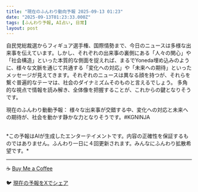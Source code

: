 ```yaml
---
title: "現在のふんわり動向予報 2025-09-13 01:23"
date: "2025-09-13T01:23:33.000Z"
tags: [ふんわり予報, AI占い, 日常]
layout: post
---
```


自民党総裁選からフィギュア選手権、国際情勢まで、今日のニュースは多様な出来事を伝えています。しかし、それぞれの出来事の裏側にある「人々の関心」や「社会構造」といった本質的な側面を捉えれば、まるでYoneda埋め込みのように、様々な文脈を通じて共通する「変化への対応」や「未来への期待」といったメッセージが見えてきます。それぞれのニュースは異なる顔を持つが、それらを繋ぐ普遍的なテーマは、社会のダイナミズムそのものと言えるでしょう。  多角的な視点で情報を読み解き、全体像を把握することが、これからの鍵となりそうです。


現在のふんわり動動予報：
様々な出来事が交錯する中、変化への対応と未来への期待が、社会を動かす静かな力となりそうです。#KGNINJA

<br>
*この予報はAIが生成したエンターテイメントです。内容の正確性を保証するものではありません。ふんわり一日に４回更新されます。みんなにふんわり拡散希望です。*

---
☕️ [Buy Me a Coffee](https://www.buymeacoffee.com/kgninja)

🐦 [現在の予報をXでシェア](https://twitter.com/intent/tweet?text=%E7%8F%BE%E5%9C%A8%E3%81%AE%E3%81%B5%E3%82%93%E3%82%8F%E3%82%8A%E4%BA%88%E5%A0%B1%3A%20%E3%80%8C%E8%87%AA%E6%B0%91%E5%85%9A%E7%B7%8F%E8%A3%81%E9%81%B8%E3%81%8B%E3%82%89%E3%83%95%E3%82%A3%E3%82%AE%E3%83%A5%E3%82%A2%E9%81%B8%E6%89%8B%E6%A8%A9%E3%80%81%E5%9B%BD%E9%9A%9B%E6%83%85%E5%8B%A2%E3%81%BE%E3%81%A7%E3%80%81%E4%BB%8A%E6%97%A5%E3%81%AE%E3%83%8B%E3%83%A5%E3%83%BC%E3%82%B9%E3%81%AF%E5%A4%9A%E6%A7%98%E3%81%AA%E5%87%BA%E6%9D%A5%E4%BA%8B%E3%82%92%E4%BC%9D%E3%81%88%E3%81%A6%E3%81%84%E3%81%BE%E3%81%99%E3%80%82%E3%80%8D%23KGNINJA%20%E7%B6%9A%E3%81%8D%E3%81%AF%E3%83%96%E3%83%AD%E3%82%B0%E3%81%A7%EF%BC%81%F0%9F%91%87&url=https%3A%2F%2Fkg-ninja.github.io%2FFunwariyoso%2F)
